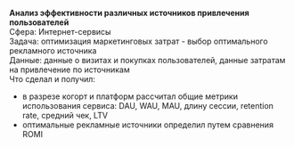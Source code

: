 **Анализ эффективности различных источников привлечения пользователей**<br>
Сфера: Интернет-сервисы<br>
Задача: оптимизация маркетинговых затрат - выбор оптимального рекламного источника<br>
Данные: данные о визитах и покупках пользователей, данные затратам на привлечение по источникам<br>
Что сделал и получил:
- в разрезе когорт и платформ рассчитал общие метрики использования сервиса: DAU, WAU, MAU, длину сессии, retention rate, средний чек, LTV<br>
- оптимальные рекламные источники определил путем сравнения ROMI<br>
